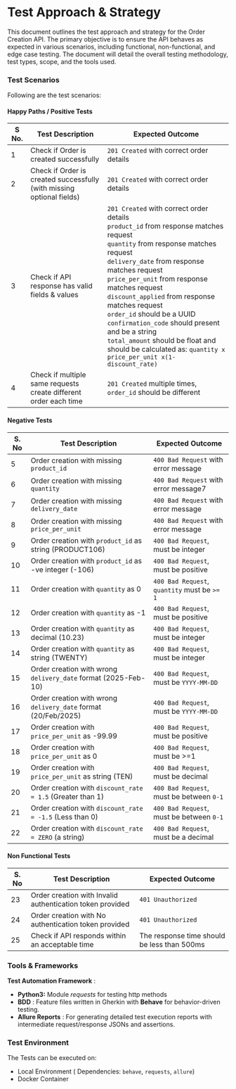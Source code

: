 # Test Approach & Strategy

This document outlines the test approach and strategy for the Order Creation API. The primary objective is to ensure the API behaves as expected in various scenarios, including functional, non-functional, and edge case testing. The document will detail the overall testing methodology, test types, scope, and the tools used.

### Test Scenarios

Following are the test scenarios:

#### Happy Paths / Positive Tests

| S No. | Test Description                                                      | Expected Outcome                                                                                                                                                                                                                                                                                                                                                                                                                                                                                                                    |
| ----- | --------------------------------------------------------------------- | ----------------------------------------------------------------------------------------------------------------------------------------------------------------------------------------------------------------------------------------------------------------------------------------------------------------------------------------------------------------------------------------------------------------------------------------------------------------------------------------------------------------------------------- |
| 1     | Check if Order is created successfully                                | `201 Created` with correct order details                                                                                                                                                                                                                                                                                                                                                                                                                                                                                          |
| 2     | Check if Order is created successfully (with missing optional fields) | `201 Created` with correct order details                                                                                                                                                                                                                                                                                                                                                                                                                                                                                          |
| 3     | Check if API response has valid fields & values                       | `201 Created` with correct order details<br />`product_id` from response matches request<br />`quantity` from response matches request<br />`delivery_date` from response matches request<br />`price_per_unit` from response matches request<br />`discount_applied` from response matches request<br />`order_id` should be a UUID<br />`confirmation_code` should present and be a string<br />`total_amount` should be float and should be calculated as: `quantity x price_per_unit x(1-discount_rate)` |
| 4     | Check if multiple same requests create different order each time      | `201 Created` multiple times, `order_id` should be different                                                                                                                                                                                                                                                                                                                                                                                                                                                                    |

#### Negative Tests

| S. No | Test Description                                                 | Expected Outcome                                   |
| ----- | ---------------------------------------------------------------- | -------------------------------------------------- |
| 5     | Order creation with missing `product_id`                       | `400 Bad Request` with error message             |
| 6     | Order creation with missing `quantity`                         | `400 Bad Request` with error message7            |
| 7     | Order creation with missing `delivery_date`                    | `400 Bad Request` with error message             |
| 8     | Order creation with missing `price_per_unit`                   | `400 Bad Request` with error message             |
| 9     | Order creation with `product_id` as string (PRODUCT106)        | `400 Bad Request`, must be integer               |
| 10    | Order creation with `product_id` as -ve integer (-106)         | `400 Bad Request`, must be positive              |
| 11    | Order creation with `quantity` as 0                            | `400 Bad Request`, `quantity` must be `>= 1` |
| 12    | Order creation with `quantity` as -1                           | `400 Bad Request`, must be positive              |
| 13    | Order creation with `quantity` as decimal (10.23)              | `400 Bad Request`, must be integer               |
| 14    | Order creation with `quantity` as string (TWENTY)              | `400 Bad Request`, must be integer               |
| 15    | Order creation with wrong `delivery_date` format (2025-Feb-10) | `400 Bad Request`, must be `YYYY-MM-DD`        |
| 16    | Order creation with wrong `delivery_date` format (20/Feb/2025) | `400 Bad Request`, must be `YYYY-MM-DD`        |
| 17    | Order creation with `price_per_unit` as -99.99                 | `400 Bad Request`, must be positive              |
| 18    | Order creation with `price_per_unit` as 0                      | `400 Bad Request`, must be >=1                   |
| 19    | Order creation with `price_per_unit` as string (TEN)           | `400 Bad Request`, must be decimal               |
| 20    | Order creation with `discount_rate = 1.5` (Greater than 1)     | `400 Bad Request`, must be between `0-1`       |
| 21    | Order creation with `discount_rate = -1.5` (Less than 0)       | `400 Bad Request`, must be between `0-1`       |
| 22    | Order creation with `discount_rate = ZERO` (a string)          | `400 Bad Request`, must be a decimal             |

#### Non Functional Tests

| S. No | Test Description                                           | Expected Outcome                            |
| ----- | ---------------------------------------------------------- | ------------------------------------------- |
| 23    | Order creation with Invalid authentication token provided | `401 Unauthorized`                        |
| 24    | Order creation with No authentication token provided      | `401 Unauthorized`                        |
| 25    | Check if API responds within an acceptable time            | The response time should be less than 500ms |

### Tools & Frameworks

**Test Automation Framework** :

* **Python3:** Module *requests* for testing http methods
* **BDD** : Feature files written in Gherkin with **Behave** for behavior-driven testing.
* **Allure Reports** : For generating detailed test execution reports with intermediate request/response JSONs and assertions.

### Test Environment

The Tests can be executed on:

* Local Environment ( Dependencies: `behave`, `requests`, `allure`)
* Docker Container
